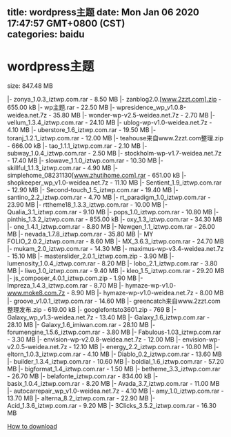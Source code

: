 
title: wordpress主题
date: Mon Jan 06 2020 17:47:57 GMT+0800 (CST)    
categories: baidu
---

# wordpress主题
size: 847.48 MB
 
 
|- zonya_1.0.3_iztwp.com.rar - 8.50 MB
|- zanblog2.0.[www.2zzt.com].zip - 655.00 kB
|- wp主题.rar - 22.50 MB
|- wpresidence_wp_v1.0.8-weidea.net.7z - 35.80 MB
|- wonder-wp-v2.5-weidea.net.7z - 2.70 MB
|- vellum_1.3.4_iztwp.com.rar - 24.10 MB
|- ublog-wp-v1.0-weidea.net.7z - 4.10 MB
|- uberstore_1.6_iztwp.com.rar - 19.50 MB
|- toranj_1.2.1_iztwp.com.rar - 12.00 MB
|- teahouse来自www.2zzt.com整理.zip - 666.00 kB
|- tao_1.1.1_iztwp.com.rar - 2.10 MB
|- subway_1.0.4_iztwp.com.rar - 2.50 MB
|- stockholm-wp-v1.7-weidea.net.7z - 17.40 MB
|- slowave_1.1.0_iztwp.com.rar - 10.30 MB
|- skillful_1.1.3_iztwp.com.rar - 4.90 MB
|- simplehome_08231130[www.zhutihome.com].rar - 651.00 kB
|- shopkeeper_wp_v1.0-weidea.net.7z - 11.10 MB
|- Sentient_1.9_iztwp.com.rar - 12.90 MB
|- Second-touch_1.5_iztwp.com.rar - 19.40 MB
|- santino_2.2_iztwp.com.rar - 4.70 MB
|- rt_paradigm_1.0_iztwp.com.rar - 23.90 MB
|- rttheme18_1.3.3_iztwp.com.rar - 10.00 MB
|- Qualia_3.1_iztwp.com.rar - 9.10 MB
|- pops_1.0_iztwp.com.rar - 10.80 MB
|- pinthis_1.3.2_iztwp.com.rar - 855.00 kB
|- oxy_1.3_iztwp.com.rar - 34.30 MB
|- one_1.4.1_iztwp.com.rar - 8.80 MB
|- Newgen_1.1_iztwp.com.rar - 26.00 MB
|- nevada_1.7.8_iztwp.com.rar - 35.80 MB
|- MY FOLIO_2.0.2_iztwp.com.rar - 8.60 MB
|- MX_3.6.3_iztwp.com.rar - 24.70 MB
|- mukam_2.0_iztwp.com.rar - 14.30 MB
|- maximus-wp-v3.4-weidea.net.7z - 15.10 MB
|- masterslider_2.0.1_iztwp.com.zip - 3.90 MB
|- lumenosity_1.0.4_iztwp.com.rar - 8.20 MB
|- lobo_2.1_iztwp.com.rar - 3.80 MB
|- liwo_1.0_iztwp.com.rar - 9.40 MB
|- kleo_1.5_iztwp.com.rar - 29.20 MB
|- js_composer_4.0.1_iztwp.com.zip - 1.90 MB
|- Impreza_1.4.3_iztwp.com.rar - 8.70 MB
|- hymaze-wp-v1.0-www.moke8.com.7z - 8.90 MB
|- hymaze-wp-v1.0-weidea.net.7z - 8.00 MB
|- groove_v1.0.1_iztwp.com.rar - 14.60 MB
|- greencatch来自www.2zzt.com整理发布.zip - 619.00 kB
|- googlefontsto3601.zip - 769 B
|- Galaxy_wp_v1.3-weidea.net.7z - 13.40 MB
|- Galaxy_1.6_iztwp.com.rar - 28.10 MB
|- Galaxy_1.6_imiwan.com.rar - 28.10 MB
|- forumengine_1.5.6_iztwp.com.rar - 3.80 MB
|- Fabulous-1.03_iztwp.com.rar - 3.30 MB
|- envision-wp-v2.0.8-weidea.net.7z - 12.00 MB
|- envision-wp-v2.0.5-weidea.net.7z - 12.10 MB
|- energy_2.2_iztwp.com.rar - 10.80 MB
|- eltorn_1.0.3_iztwp.com.rar - 4.10 MB
|- Diablo_0.2_iztwp.com.rar - 13.60 MB
|- builder_1.3.4_iztwp.com.rar - 10.60 MB
|- boldial_1.6_iztwp.com.rar - 57.20 MB
|- bigformat_1.4_iztwp.com.rar - 1.50 MB
|- betheme_3.3_iztwp.com.rar - 26.70 MB
|- belafonte_iztwp.com.rar - 834.00 kB
|- basix_1.0.4_iztwp.com.rar - 8.20 MB
|- Avada_3.7_iztwp.com.rar - 11.00 MB
|- autocarrepair_wp_v1.0-weidea.net.7z - 4.10 MB
|- amy_1.0_iztwp.com.rar - 13.70 MB
|- alterna_8.2_iztwp.com.rar - 22.90 MB
|- Acid_1.3.6_iztwp.com.rar - 9.20 MB
|- 3Clicks_3.5.2_iztwp.com.rar - 16.30 MB

[How to download](https://bpcam.bemobtrk.com/go/2ceec3aa-1ca2-46d6-b9ff-aaa5c184517c?jno=3799)